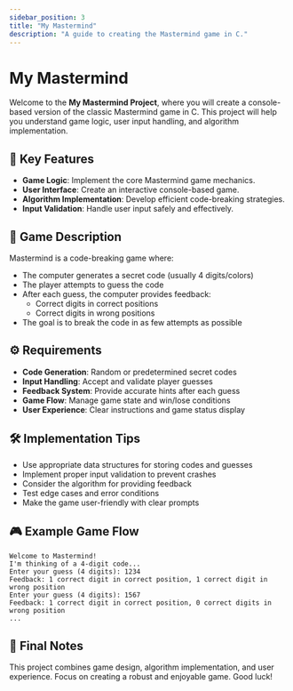 ```yaml
---
sidebar_position: 3
title: "My Mastermind"
description: "A guide to creating the Mastermind game in C."
---
```


# My Mastermind

Welcome to the **My Mastermind Project**, where you will create a console-based version of the classic Mastermind game in C. This project will help you understand game logic, user input handling, and algorithm implementation.

## 🚀 Key Features

- **Game Logic**: Implement the core Mastermind game mechanics.
- **User Interface**: Create an interactive console-based game.
- **Algorithm Implementation**: Develop efficient code-breaking strategies.
- **Input Validation**: Handle user input safely and effectively.

## 📝 Game Description

Mastermind is a code-breaking game where:
- The computer generates a secret code (usually 4 digits/colors)
- The player attempts to guess the code
- After each guess, the computer provides feedback:
  - Correct digits in correct positions
  - Correct digits in wrong positions
- The goal is to break the code in as few attempts as possible

## ⚙️ Requirements

- **Code Generation**: Random or predetermined secret codes
- **Input Handling**: Accept and validate player guesses
- **Feedback System**: Provide accurate hints after each guess
- **Game Flow**: Manage game state and win/lose conditions
- **User Experience**: Clear instructions and game status display

## 🛠️ Implementation Tips

- Use appropriate data structures for storing codes and guesses
- Implement proper input validation to prevent crashes
- Consider the algorithm for providing feedback
- Test edge cases and error conditions
- Make the game user-friendly with clear prompts

## 🎮 Example Game Flow

```
Welcome to Mastermind!
I'm thinking of a 4-digit code...
Enter your guess (4 digits): 1234
Feedback: 1 correct digit in correct position, 1 correct digit in wrong position
Enter your guess (4 digits): 1567
Feedback: 1 correct digit in correct position, 0 correct digits in wrong position
...
```

## 🤔 Final Notes

This project combines game design, algorithm implementation, and user experience. Focus on creating a robust and enjoyable game. Good luck!
